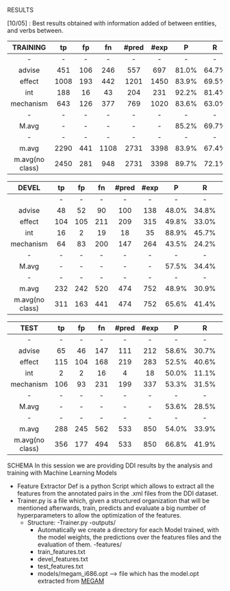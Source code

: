 RESULTS

[10/05] : Best results obtained with information added of between entities, and verbs between.

|     TRAINING    	|  tp  	|  fp 	|  fn  	| #pred 	| #exp 	|   P   	|   R   	|   F1  	|
|:---------------:	|:----:	|:---:	|:----:	|:-----:	|:----:	|:-----:	|:-----:	|:-----:	|
|        -        	|   -  	|  -  	|   -  	|   -   	|   -  	|   -   	|   -   	|   -   	|
|      advise     	|  451 	| 106 	|  246 	|  557  	|  697 	| 81.0% 	| 64.7% 	| 71.9% 	|
|      effect     	| 1008 	| 193 	|  442 	|  1201 	| 1450 	| 83.9% 	| 69.5% 	| 76.0% 	|
|       int       	|  188 	|  16 	|  43  	|  204  	|  231 	| 92.2% 	| 81.4% 	| 86.4% 	|
|    mechanism    	|  643 	| 126 	|  377 	|  769  	| 1020 	| 83.6% 	| 63.0% 	| 71.9% 	|
|        -        	|   -  	|  -  	|   -  	|   -   	|   -  	|   -   	|   -   	|   -   	|
|      M.avg      	|   -  	|  -  	|   -  	|   -   	|   -  	| 85.2% 	| 69.7% 	| 76.6% 	|
|        -        	|   -  	|  -  	|   -  	|   -   	|   -  	|   -   	|   -   	|   -   	|
|      m.avg      	| 2290 	| 441 	| 1108 	|  2731 	| 3398 	| 83.9% 	| 67.4% 	| 74.7% 	|
| m.avg(no class) 	| 2450 	| 281 	|  948 	|  2731 	| 3398 	| 89.7% 	| 72.1% 	| 79.9% 	|


|      DEVEL      	|  tp 	|  fp 	|  fn 	| #pred 	| #exp 	|   P   	|   R   	|   F1  	|
|:---------------:	|:---:	|:---:	|:---:	|:-----:	|:----:	|:-----:	|:-----:	|:-----:	|
|                 	|  -  	|  -  	|  -  	|   -   	|   -  	|   -   	|   -   	|   -   	|
|      advise     	|  48 	|  52 	|  90 	|  100  	|  138 	| 48.0% 	| 34.8% 	| 40.3% 	|
|      effect     	| 104 	| 105 	| 211 	|  209  	|  315 	| 49.8% 	| 33.0% 	| 39.7% 	|
|       int       	|  16 	|  2  	|  19 	|   18  	|  35  	| 88.9% 	| 45.7% 	| 60.4% 	|
|    mechanism    	|  64 	|  83 	| 200 	|  147  	|  264 	| 43.5% 	| 24.2% 	| 31.1% 	|
|        -        	|  -  	|  -  	|  -  	|   -   	|   -  	|   -   	|   -   	|   -   	|
|      M.avg      	|  -  	|  -  	|  -  	|   -   	|   -  	| 57.5% 	| 34.4% 	| 42.9% 	|
|        -        	|  -  	|  -  	|  -  	|   -   	|   -  	|   -   	|   -   	|   -   	|
|      m.avg      	| 232 	| 242 	| 520 	|  474  	|  752 	| 48.9% 	| 30.9% 	| 37.8% 	|
| m.avg(no class) 	| 311 	| 163 	| 441 	|  474  	|  752 	| 65.6% 	| 41.4% 	| 50.7% 	|

|       TEST      	|  tp 	|  fp 	|  fn 	| #pred 	| #exp 	|   P   	|   R   	|   F1  	|
|:---------------:	|:---:	|:---:	|:---:	|:-----:	|:----:	|:-----:	|:-----:	|:-----:	|
|        -        	|  -  	|  -  	|  -  	|   -   	|   -  	|   -   	|   -   	|   -   	|
|      advise     	|  65 	|  46 	| 147 	|  111  	|  212 	| 58.6% 	| 30.7% 	| 40.2% 	|
|      effect     	| 115 	| 104 	| 168 	|  219  	|  283 	| 52.5% 	| 40.6% 	| 45.8% 	|
|       int       	|  2  	|  2  	|  16 	|   4   	|  18  	| 50.0% 	| 11.1% 	| 18.2% 	|
|    mechanism    	| 106 	|  93 	| 231 	|  199  	|  337 	| 53.3% 	| 31.5% 	| 39.6% 	|
|        -        	|  -  	|  -  	|  -  	|   -   	|   -  	|   -   	|   -   	|   -   	|
|      M.avg      	|  -  	|  -  	|  -  	|   -   	|   -  	| 53.6% 	| 28.5% 	| 35.9% 	|
|        -        	|  -  	|  -  	|  -  	|   -   	|   -  	|   -   	|   -   	|   -   	|
|      m.avg      	| 288 	| 245 	| 562 	|  533  	|  850 	| 54.0% 	| 33.9% 	| 41.6% 	|
| m.avg(no class) 	| 356 	| 177 	| 494 	|  533  	|  850 	| 66.8% 	| 41.9% 	| 51.5% 	|


SCHEMA
In this session we are providing DDI results by the analysis and training with Machine Learning Models
  - Feature Extractor Def is a python Script which allows to extract all the features from the annotated pairs in the .xml files from the DDI dataset.
  - Trainer.py is a file which, given a structured organization that will be mentioned afterwards, train, predicts and evaluate a big number of hyperparameters to allow the optimization of the features.
      - Structure:
        -Trainer.py
        -outputs/
          - Automatically we create a directory for each Model trained, with the model weights, the predictions over the features files and the evaluation of them.
        -features/
          - train_features.txt
          - devel_features.txt
          - test_features.txt
        - models/megam_i686.opt --> file which has the model.opt extracted from [MEGAM](http://users.umiacs.umd.edu/~hal/megam/version0_91/)

